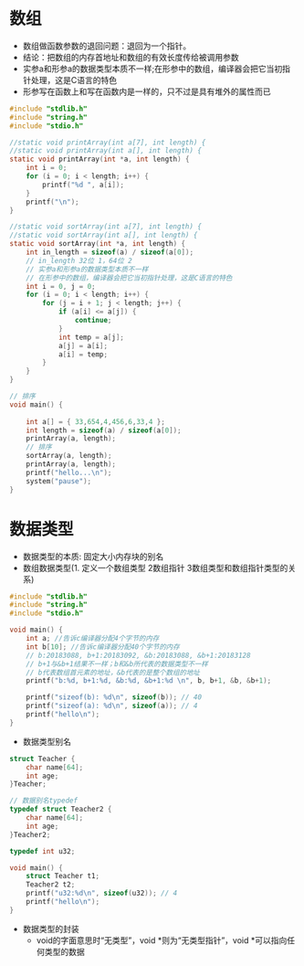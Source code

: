 # 数组
- 数组做函数参数的退回问题：退回为一个指针。
- 结论：把数组的内存首地址和数组的有效长度传给被调用参数
- 实参a和形参a的数据类型本质不一样;在形参中的数组，编译器会把它当初指针处理，这是C语言的特色
- 形参写在函数上和写在函数内是一样的，只不过是具有堆外的属性而已
```c
#include "stdlib.h"
#include "string.h"
#include "stdio.h"

//static void printArray(int a[7], int length) {
//static void printArray(int a[], int length) {
static void printArray(int *a, int length) {
	int i = 0;
	for (i = 0; i < length; i++) {
		printf("%d ", a[i]);
	}
	printf("\n");
}

//static void sortArray(int a[7], int length) {
//static void sortArray(int a[], int length) {
static void sortArray(int *a, int length) {
	int in_length = sizeof(a) / sizeof(a[0]);
	// in_length 32位 1，64位 2
	// 实参a和形参a的数据类型本质不一样
	// 在形参中的数组，编译器会把它当初指针处理，这是C语言的特色
	int i = 0, j = 0;
	for (i = 0; i < length; i++) {
		for (j = i + 1; j < length; j++) {
			if (a[i] <= a[j]) {
				continue;
			}
			int temp = a[j];
			a[j] = a[i];
			a[i] = temp;
		}
	}
}

// 排序
void main() {
	
	int a[] = { 33,654,4,456,6,33,4 };
	int length = sizeof(a) / sizeof(a[0]);
	printArray(a, length);
	// 排序
	sortArray(a, length);
	printArray(a, length);
	printf("hello...\n");
	system("pause");
}
```
# 数据类型
- 数据类型的本质: 固定大小内存块的别名
- 数组数据类型(1. 定义一个数组类型 2数组指针 3数组类型和数组指针类型的关系)
```c
#include "stdlib.h"
#include "string.h"
#include "stdio.h"

void main() {
	int a; //告诉c编译器分配4个字节的内存
	int b[10]; //告诉c编译器分配40个字节的内存
	// b:20183088, b+1:20183092, &b:20183088, &b+1:20183128
	// b+1与&b+1结果不一样；b和&b所代表的数据类型不一样
	// b代表数组首元素的地址，&b代表的是整个数组的地址
	printf("b:%d, b+1:%d, &b:%d, &b+1:%d \n", b, b+1, &b, &b+1);

	printf("sizeof(b): %d\n", sizeof(b)); // 40
	printf("sizeof(a): %d\n", sizeof(a)); // 4
	printf("hello\n");
}
```
- 数据类型别名
```c
struct Teacher {
	char name[64];
	int age;
}Teacher;

// 数据别名typedef
typedef struct Teacher2 {
	char name[64];
	int age;
}Teacher2;

typedef int u32;

void main() {
	struct Teacher t1;
	Teacher2 t2;
	printf("u32:%d\n", sizeof(u32)); // 4
	printf("hello\n");
}
```
- 数据类型的封装
    - void的字面意思时“无类型”，void *则为“无类型指针”，void *可以指向任何类型的数据